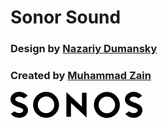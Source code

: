 # Sonor Sound

### Design by [ Nazariy Dumansky](https://www.instagram.com/nazdumanskyy/)

### Created by [Muhammad Zain](https://www.instagram.com/2ainbhaii/)

![Sonor Sound Logo](./public/logo-sonos.png)
